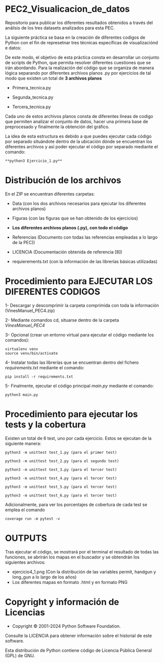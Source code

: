 # PEC2_Visualicacion_de_datos
Repositorio para publicar los diferentes resultados obtenidos a través del análisis de los tres datasets analizados para esta PEC.

La siguiente práctica se basa en la creación de diferentes codigos de Python con el fin de represetnar tres técnicas específicas de visualizaciónd e datos:

De este modo, el objetivo de esta práctica consta en desarrollar un conjunto de scripts de Python, que permita resolver diferentes cuestiones que se irán abordando. Para la realización
del código que se organiza de manera lógica separando por diferentes archivos planos .py por ejercicios de tal modo que existen un total de **3 archivos planos**

- Primera_tecnica.py

- Segunda_tecnica.py

- Tercera_tecnica.py

Cada uno de estos archivos planos consta de diferentes líneas de codigo que permiten analizar el conjunto de datos, hacer una primera base de preprocesado y finalmente la obtención del gráfico.

La idea de esta estructura es debido a que puedes ejecutar cada código por separado situándote dentro de la ubicación dónde se encuentran los diferentes archivos y así poder ejecutar el código por separado mediante el comando:

	**python3 Ejercicio_1.py**

# Distribución de los archivos

En el ZIP se encuentran diferentes carpetas:

- Data (con los dos archivos necesarios para ejecutar los diferentes archivos planos)

- Figuras (con las figuras que se han obtenido de los ejercicios)

- **Los diferentes archivos planos (.py), con todo el código**

- Referencias (Documento con todas las referencias empleadas a lo largo de la PEC))

- LICENCIA (Documentación obtenida de referencia [8])

- requierements.txt (con la información de las librerías básicas utilizadas)

# Procedimiento para EJECUTAR LOS DIFERENTES CODIGOS

1- Descargar y descomprimir la carpeta comprimida con toda la información (VinesManuel_PEC4.zip)

2- Mediante comandos cd, situarse dentro de la carpeta *VinesManuel_PEC4*

3- Opcional (crear un entorno virtual para ejecutar el código mediante los comandos):

	virtualenv venv
	source venv/bin/activate

4- Instalar todas las librerías que se encuentran dentro del fichero *requirements.txt* mediante el comando:

	pip install -r requirements.txt

5- Finalmente, ejecutar el código principal *main.py* mediante el comando:

	python3 main.py

# Procedimiento para ejecutar los tests y la cobertura

Existen un total de 6 test, uno por cada ejercicio. Estos se ejecutan de la siguiente manera:

	python3 -m unittest test_1.py (para el primer test)

	python3 -m unittest test_2.py (para el segundo test)

	python3 -m unittest test_3.py (para el tercer test)

	python3 -m unittest test_4.py (para el tercer test)
	
	python3 -m unittest test_5.py (para el tercer test)
	
	python3 -m unittest test_6.py (para el tercer test)

Adicionalmente, para ver los porcentajes de cobertura de cada test se emplea el comando

	coverage run -m pytest -v

# OUTPUTS

Tras ejecutar el código, se mostrará por el terminal el resultado de todas las funciones, se abrirán los mapas en el buscador
y se obtendrán los siguientes archivos:

- ejercicio4_1.png (Con la distribución de las variables permit, handgun y long_gun a lo largo de los años)
- Los diferentes mapas en formato .html y en formato PNG

# Copyright y información de Licencias

- Copyright © 2001-2024 Python Software Foundation.

Consulte la LICENCIA para obtener información sobre el historial de este software.

Esta distribución de Python contiene código de Licencia Pública General (GPL) de GNU.
	
		 
		 
		 

